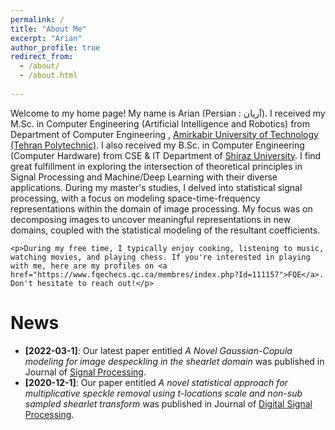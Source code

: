 ```yaml
---
permalink: /
title: "About Me"
excerpt: "Arian"
author_profile: true
redirect_from: 
  - /about/
  - /about.html
  
---
```

<link rel="stylesheet" href="{{ site.baseurl }}/assets/css/mylib.css">
<div class="about-container">
    <p>Welcome to my home page! My name is Arian (Persian : آریان). I received my M.Sc. in Computer Engineering (Artificial Intelligence and Robotics) from Department of Computer Engineering , <a href="https://aut.ac.ir/en">Amirkabir University of  Technology (Tehran Polytechnic)</a>. I also received my B.Sc. in Computer Engineering (Computer Hardware) from CSE & IT Department of <a href="https://shirazu.ac.ir/en">Shiraz University</a>. I find great fulfillment in exploring the intersection of theoretical principles in Signal Processing and Machine/Deep Learning with their diverse applications. During my master's studies, I delved into statistical signal processing, with a focus on modeling space-time-frequency representations within the domain of image processing. My focus was on decomposing images to uncover meaningful representations in new domains, coupled with the statistical modeling of the resultant coefficients.</p>

    <p>During my free time, I typically enjoy cooking, listening to music, watching movies, and playing chess. If you're interested in playing with me, here are my profiles on <a href="https://www.fqechecs.qc.ca/membres/index.php?Id=111157">FQE</a>. Don't hesitate to reach out!</p>
</div>


# News
<!-- - **[2024-04-30]**: I have departed from my previous position due to a shift in my research interests, prompting a desire to explore new directions. -->

<!-- - **[2022-09-1]**: Starting a Reasech Assistant position at Concordia University. -->

<!-- - **[2022-03-1]**: Our latest paper entilted *A Novel Gaussian-Copula modeling for image despeckling in the shearlet domain* was published in Journal of [Signal Processing](https://www.sciencedirect.com/science/article/abs/pii/S0165168421003777?via%3Dihub).

- **[2020-12-1]**: Our paper entilted *A novel statistical approach for multiplicative speckle removal using t-locations scale and non-sub sampled shearlet transform* was published in Journal of [Digital Signal Processing](https://www.sciencedirect.com/science/article/abs/pii/S1051200420302025). -->

<div class="news-container">
  <ul>
 <!-- <li><strong>[2024-04-30]</strong>: I have departed from my previous position due to a shift in my research interests, prompting a desire to explore new directions.</li> -->

 <!-- <li><strong>[2022-09-1]</strong>: Starting a Research Assistant position at Concordia University.</li> -->

  <li><strong>[2022-03-1]</strong>: Our latest paper entitled <em>A Novel Gaussian-Copula modeling for image despeckling in the shearlet domain</em> was published in Journal of <a href="https://www.sciencedirect.com/science/article/abs/pii/S0165168421003777?via%3Dihub">Signal Processing</a>.</li>

  <li><strong>[2020-12-1]</strong>: Our paper entitled <em>A novel statistical approach for multiplicative speckle removal using t-locations scale and non-sub sampled shearlet transform</em> was published in Journal of <a href="https://www.sciencedirect.com/science/article/abs/pii/S1051200420302025">Digital Signal Processing</a>.</li>
  </ul>
</div>
